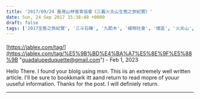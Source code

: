 ```yaml
---
title: '2017/09/24 臺灣山林復育協會《三義火炎山生態之旅紀實》'
date: Sun, 24 Sep 2017 15:38:48 +0000
draft: false
tags: ['2017生態之旅紀實', '三斗石礫', '九節木', '植物社會', '樣區', '火炎山', '生態之旅', '臺灣山林復育協會']
---
```



#### 
[https://jablex.com/tag/](https://jablex.com/tag/%E5%9B%BD%E4%BA%A7%E5%8E%9F%E5%88%9B "guadalupeduquette@gmail.com") - <time datetime="2023-02-20 01:20:38">Feb 1, 2023</time>

Hello There. I found your blolg using msn. This iis an extremely well written article. I'll be sure to bookkmark itt aand return to read mopre of youur uuseful information. Thanks for the post. I will definiely return.
<hr />
